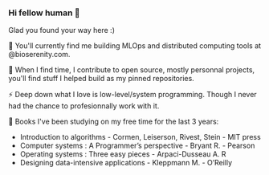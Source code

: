 ### Hi fellow human 👋

Glad you found your way here :) 

🔭 You'll currently find me building MLOps and distributed computing tools at @bioserenity.com. 

🌱 When I find time, I contribute to open source, mostly personnal projects, you'll find stuff I helped build as my pinned repositories.

⚡ Deep down what I love is low-level/system programming. Though I never had the chance to profesionnally work with it.


📖 Books I've been studying on my free time for the last 3 years:
* Introduction to algorithms - Cormen, Leiserson, Rivest, Stein - MIT press
* Computer systems : A Programmer’s perspective - Bryant R. - Pearson
* Operating systems : Three easy pieces - Arpaci-Dusseau A. R
* Designing data-intensive applications - Kleppmann M. - O’Reilly

  
<!--
**OlivierKessler01/OlivierKessler01** is a ✨ _special_ ✨ repository because its `README.md` (this file) appears on your GitHub profile.

Here are some ideas to get you started:

- 🔭 I’m currently working on ...
- 🌱 I’m currently learning ...
- 👯 I’m looking to collaborate on ...
- 🤔 I’m looking for help with ...
- 💬 Ask me about ...
- 📫 How to reach me: ...
- 😄 Pronouns: ...
- ⚡ Fun fact: ...
-->
